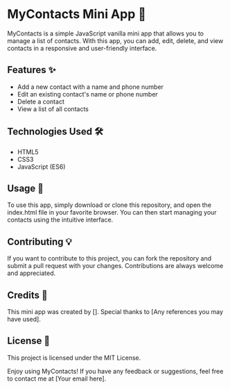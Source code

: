 # MyContacts Mini App 👥

MyContacts is a simple JavaScript vanilla mini app that allows you to manage a list of contacts. With this app, you can add, edit, delete, and view contacts in a responsive and user-friendly interface.

## Features ✨

- Add a new contact with a name and phone number
- Edit an existing contact's name or phone number
- Delete a contact
- View a list of all contacts

## Technologies Used 🛠️

- HTML5
- CSS3
- JavaScript (ES6)

## Usage 🚀

To use this app, simply download or clone this repository, and open the index.html file in your favorite browser. You can then start managing your contacts using the intuitive interface.

## Contributing 💡

If you want to contribute to this project, you can fork the repository and submit a pull request with your changes. Contributions are always welcome and appreciated.

## Credits 🙏

This mini app was created by []. Special thanks to [Any references you may have used].

## License 📝

This project is licensed under the MIT License.

Enjoy using MyContacts! If you have any feedback or suggestions, feel free to contact me at [Your email here].











